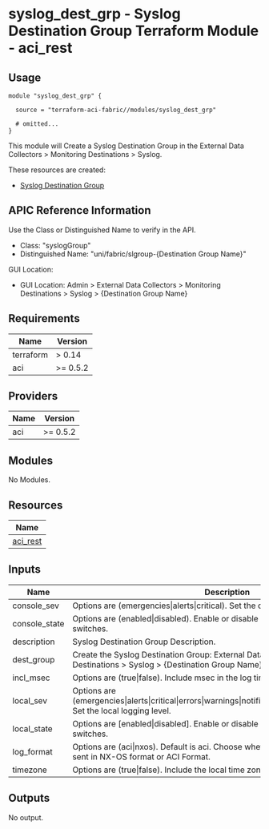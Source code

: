 # syslog_dest_grp - Syslog Destination Group Terraform Module - aci_rest

## Usage

```hcl
module "syslog_dest_grp" {

  source = "terraform-aci-fabric//modules/syslog_dest_grp"

  # omitted...
}
```

This module will Create a Syslog Destination Group in the External Data Collectors > Monitoring Destinations > Syslog.

These resources are created:

* [Syslog Destination Group](https://registry.terraform.io/providers/CiscoDevNet/aci/latest/docs/resources/rest)

## APIC Reference Information

Use the Class or Distinguished Name to verify in the API.

* Class: "syslogGroup"
* Distinguished Name: "uni/fabric/slgroup-{Destination Group Name}"

GUI Location:

* GUI Location: Admin > External Data Collectors > Monitoring Destinations > Syslog > {Destination Group Name}

<!-- BEGINNING OF PRE-COMMIT-TERRAFORM DOCS HOOK -->
## Requirements

| Name | Version |
|------|---------|
| terraform | > 0.14 |
| aci | >= 0.5.2 |

## Providers

| Name | Version |
|------|---------|
| aci | >= 0.5.2 |

## Modules

No Modules.

## Resources

| Name |
|------|
| [aci_rest](https://registry.terraform.io/providers/ciscodevnet/aci/0.5.2/docs/resources/rest) |

## Inputs

| Name | Description | Type | Default | Required |
|------|-------------|------|---------|:--------:|
| console\_sev | Options are (emergencies\|alerts\|critical).  Set the console logging level. | `string` | `"critical"` | no |
| console\_state | Options are (enabled\|disabled).  Enable or disable console logging on the switches. | `string` | `"enabled"` | no |
| description | Syslog Destination Group Description. | `string` | `""` | no |
| dest\_group | Create the Syslog Destination Group: External Data Collectors > Monitoring Destinations > Syslog > {Destination Group Name}. | `string` | `"default_oob"` | no |
| incl\_msec | Options are (true\|false).  Include msec in the log timestamp. | `bool` | `true` | no |
| local\_sev | Options are (emergencies\|alerts\|critical\|errors\|warnings\|notifications\|information\|debugging).  Set the local logging level. | `string` | `"information"` | no |
| local\_state | Options are [enabled\|disabled].  Enable or disable console logging on the switches. | `string` | `"enabled"` | no |
| log\_format | Options are (aci\|nxos).  Default is aci.  Choose whether you want the logs to be sent in NX-OS format or ACI Format. | `string` | `"aci"` | no |
| timezone | Options are (true\|false).  Include the local time zone in the log timestamp. | `bool` | `true` | no |

## Outputs

No output.
<!-- END OF PRE-COMMIT-TERRAFORM DOCS HOOK -->
